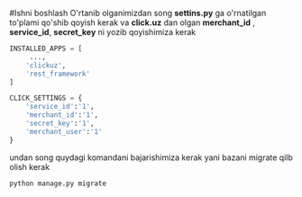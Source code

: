 #Ishni boshlash
O'rtanib olganimizdan song **settins.py** ga o'rnatilgan to'plami qo'shib qoyish kerak va **click.uz** dan
olgan **merchant_id** , **service_id**, **secret_key** ni yozib qoyishimiza kerak
```python
INSTALLED_APPS = [
     ...,
    'clickuz',
    'rest_framework'
]

CLICK_SETTINGS = {
    'service_id':'1',
    'merchant_id':'1',
    'secret_key':'1',
    'merchant_user':'1'
}
```
undan song quydagi komandani bajarishimiza kerak yani bazani migrate qilb olish kerak
```
python manage.py migrate
```
